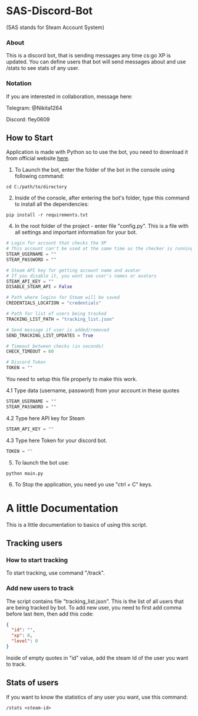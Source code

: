 ﻿# SAS-Discord-Bot
(SAS stands for Steam Account System)

### About
This is a discord bot, that is sending messages any time cs:go XP is updated. You can define users that bot will send messages about and use /stats to see stats of any user.

### Notation
If you are interested in collaboration, message here:
<p>Telegram: @Nikita1264</p>
<p>Discord: fley0609</p>

## How to Start

Application is made with Python so to use the bot, you need to download it from official website [here](https://www.python.org/downloads/). 

1. To Launch the bot, enter the folder of the bot in the console using following command:
```shell
cd C:/path/to/directory
```
2. Inside of the console, after entering the bot's folder, type this command to install all the dependencies:
```shell
pip install -r requirements.txt
```
4. In the root folder of the project - enter file "config.py". This is a file with all settings and important information for your bot.
```python
# Login for account that checks the XP
# This account can't be used at the same time as the checker is running
STEAM_USERNAME = ""
STEAM_PASSWORD = ""

# Steam API key for getting account name and avatar
# If you disable it, you wont see user's names or avatars
STEAM_API_KEY = ""
DISABLE_STEAM_API = False

# Path where logins for Steam will be saved
CREDENTIALS_LOCATION = "credentials"

# Path for list of users being tracked
TRACKING_LIST_PATH = "tracking_list.json"

# Send message if user is added/removed
SEND_TRACKING_LIST_UPDATES = True

# Timeout between checks (in seconds)
CHECK_TIMEOUT = 60

# Discord Token
TOKEN = ""
```
You need to setup this file properly to make this work.

4.1 Type data (username, password) from your account in these quotes
```python
STEAM_USERNAME = ""
STEAM_PASSWORD = ""
```
4.2 Type here API key for Steam
```python
STEAM_API_KEY = ""
```
4.3 Type here Token for your discord bot.
```python
TOKEN = ""
```

5. To launch the bot use:
```shell
python main.py
```

6. To Stop the application, you need yo use "ctrl + C" keys.

# A little Documentation
This is a little documentation to basics of using this script.

## Tracking users

### How to start tracking
To start tracking, use command "/track".

### Add new users to track
The script contains file "tracking_list.json". This is the list of all users that are being tracked by bot.
To add new user, you need to first add comma before last item, then add this code:
```json
{
  "id": "",
  "xp": 0,
  "level": 0
}
```
Inside of empty quotes in "id" value, add the steam Id of the user you want to track.

## Stats of users
If you want to know the statistics of any user you want, use this command:
```
/stats <steam-id>
```
